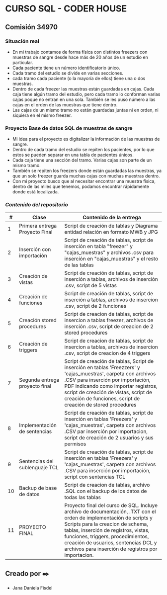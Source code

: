 # CURSO SQL - CODER HOUSE

## Comisión 34970

### Situación real
- En mi trabajo contamos de forma física con distintos freezers con muestras de sangre desde hace más de 20 años de un estudio en particular.
- Cada paciente tiene un número identificatorio único.
- Cada tramo del estudio se divide en varias secciones.
- cada tramo cada paciente (o la mayoría de ellos) tiene una o dos muestras.
- Dentro de cada freezer las muestras están guardadas en cajas. Cada caja tiene algún tramo del estudio, pero cada tramo lo conforman varias cajas poque no entran en una sola. También se les puso número a las cajas en el orden de las muestras que tiene dentro.
- Las cajas de un mismo tramo no están guardadas juntas ni en orden, ni siquiera en el mismo freezer.

### Proyecto Base de datos SQL de muestras de sangre
- Mi idea para el proyecto es digitalizar la información de las muestras de sangre.
- Dentro de cada tramo del estudio se repiten los pacientes, por lo que estos se pueden separar en una tabla de pacientes únicos.
- Cada caja tiene una sección del tramo. Varias cajas son parte de un mismo tramo.
- También se repiten los freezers donde están guardadas las muestras, ya que un solo freezer guarda muchas cajas con muchas muestras dentro.
- Con mi proyecto busco que al necesitar encontrar una muestra física, dentro de las miles que tenemos, podamos encontrar rápidamente donde está localizada.

### _Contenido del repositorio_
| # | Clase | Contenido de la entrega | 
| -------- | ---------| ---------|
|1| Primera entrega Proyecto Final | Script de creación de tablas y Diagrama entidad relación en formato MWB y JPG
|2| Inserción con importación | Script de creación de tablas, script de inserción en tabla "freezer" y "cajas_muestras" y archivos .csv para inserción en "cajas_muestras" y el resto de las tablas
|3| Creación de vistas | Script de creación de tablas, script de inserción a tablas, archivos de inserción .csv, script de 5 vistas
|4| Creación de funciones | Script de creación de tablas, script de inserción a tablas, archivos de insercion .csv, script de 2 funciones
|5|  Creación stored procedures | Script de creacion de tablas, script de insercion a tablas freezer, archivos de inserción .csv, script de creacion de 2 stored procedures
|6| Creación de triggers | Script de creacion de tablas, script de insercion a tablas, archivos de insercion .csv, script de creacion de 4 triggers
|7 | Segunda entrega proyecto final | Script de creación de tablas, Script de inserción en tablas 'Freezzers' y 'cajas_muestras', carpeta con archivos .CSV para inserción por importación, PDF indicando como importar registros, script de creación de vistas, script de creación de funciones, script de creación de stored procedures
|8| Implementación de sentencias | Script de creación de tablas, script de inserción en tablas 'Freezers' y 'cajas_muestras', carpeta con archivos .CSV par inserción por importacion, script de creación de 2 usuarios y sus permisos
|9 | Sentencias del sublenguaje TCL | Script de creación de tablas, script de inserción en tablas 'Freezers' y 'cajas_muestras', carpeta con archivos .CSV para inserción por importación, script con sentencias TCL
|10 | Backup de base de datos | Script de creacion de tablas, archivo .SQL con el backup de los datos de todas las tablas|
|11 | PROYECTO FINAL | Proyecto final del curso de SQL. Incluye archivo de documentación, .TXT con el orden de implementación de scripts y Scripts para la creacion de schema, tablas, inserción de registros, vistas, funciones, triggers, procedimientos, creación de usuarios, sentencias DCL y archivos para inserción de registros por importacion.

## Creado por ✒️
- Jana Daniela Fisdel